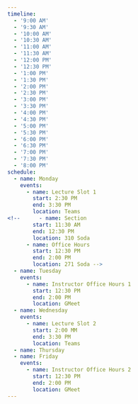 ```yaml
---
timeline:
  - '9:00 AM'
  - '9:30 AM'
  - '10:00 AM'
  - '10:30 AM'
  - '11:00 AM'
  - '11:30 AM'
  - '12:00 PM'
  - '12:30 PM'
  - '1:00 PM'
  - '1:30 PM'
  - '2:00 PM'
  - '2:30 PM'
  - '3:00 PM'
  - '3:30 PM'
  - '4:00 PM'
  - '4:30 PM'
  - '5:00 PM'
  - '5:30 PM'
  - '6:00 PM'
  - '6:30 PM'
  - '7:00 PM'
  - '7:30 PM'
  - '8:00 PM'
schedule:
  - name: Monday
    events:
      - name: Lecture Slot 1
        start: 2:30 PM
        end: 3:30 PM
        location: Teams
<!--      - name: Section
        start: 11:30 AM
        end: 12:30 PM
        location: 310 Soda
      - name: Office Hours
        start: 12:30 PM
        end: 2:00 PM
        location: 271 Soda -->
  - name: Tuesday
    events:
      - name: Instructor Office Hours 1
        start: 12:30 PM
        end: 2:00 PM
        location: GMeet
  - name: Wednesday
    events:
      - name: Lecture Slot 2
        start: 2:00 MM
        end: 3:30 PM
        location: Teams
  - name: Thursday
  - name: Friday
    events:
      - name: Instructor Office Hours 2
        start: 12:30 PM
        end: 2:00 PM
        location: GMeet
---
```


